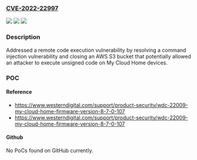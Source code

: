 ### [CVE-2022-22997](https://cve.mitre.org/cgi-bin/cvename.cgi?name=CVE-2022-22997)
![](https://img.shields.io/static/v1?label=Product&message=My%20Cloud%20Home&color=blue)
![](https://img.shields.io/static/v1?label=Version&message=My%20Cloud%20Home%20Firmware%3C%208.5.1-102%20&color=brighgreen)
![](https://img.shields.io/static/v1?label=Vulnerability&message=CWE-78%20OS%20Command%20Injection&color=brighgreen)

### Description

Addressed a remote code execution vulnerability by resolving a command injection vulnerability and closing an AWS S3 bucket that potentially allowed an attacker to execute unsigned code on My Cloud Home devices.

### POC

#### Reference
- https://www.westerndigital.com/support/product-security/wdc-22009-my-cloud-home-firmware-version-8-7-0-107
- https://www.westerndigital.com/support/product-security/wdc-22009-my-cloud-home-firmware-version-8-7-0-107

#### Github
No PoCs found on GitHub currently.

